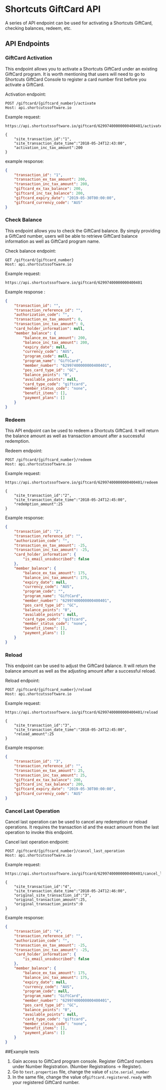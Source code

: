 # Shortcuts GiftCard API

A series of API endpoint can be used for activating a Shortcuts GiftCard, 
checking balances, redeem, etc.

## API Endpoints

### GiftCard Activation
This endpoint allows you to activate a Shortcuts GiftCard under an existing GiftCard program. 
It is worth mentioning that users will need to go to Shortcuts GiftCard Console to register a 
card number first before you activate a GiftCard.

Activation endpoint:
```http request, json
POST /giftcard/{giftcard_number}/activate
Host: api.shortcutssoftware.io
```

Example request:
```http request, json
https://api.shortcutssoftware.io/giftcard/62997400000000400401/activate

{
    "site_transaction_id":"1",
    "site_transaction_date_time":"2018-05-24T12:43:00",
    "activation_inc_tax_amount":200
}
```

example response:
```json
{
    "transaction_id": "1",
    "transaction_ex_tax_amount": 200,
    "transaction_inc_tax_amount": 200,
    "giftcard_ex_tax_balance": 200,
    "giftcard_inc_tax_balance": 200,
    "giftcard_expiry_date": "2019-05-30T00:00:00",
    "giftcard_currency_code": "AUS"
}
```

### Check Balance
This endpoint allows you to check the GiftCard balance. By simply providing a GiftCard number,
users will be able to retrieve GiftCard balance information as well as GiftCard program 
name.

Check balance endpoint: 
```http request, json
GET /giftcard/{giftcard_number}
Host: api.shortcutssoftware.io
```

Example request:
```http request
https://api.shortcutssoftware.io/giftcard/62997400000000400401
```

Example response : 
```json
{
    "transaction_id": "",
    "transaction_reference_id": "",
    "authorization_code": "",
    "transaction_ex_tax_amount": 0,
    "transaction_inc_tax_amount": 0,
    "card_holder_information": null,
    "member_balance": {
        "balance_ex_tax_amount": 200,
        "balance_inc_tax_amount": 200,
        "expiry_date": null,
        "currency_code": "AUS",
        "program_code": null,
        "program_name": "GiftCard",
        "member_number": "62997400000000400401",
        "pos_card_type_id": "GC",
        "balance_points": "0",
        "available_points": null,
        "card_type_code": "giftcard",
        "member_status_code": "none",
        "benefit_items": [],
        "payment_plans": []
    }
}
```

### Redeem
This API endpoint can be used to redeem a Shortcuts GiftCard. It will return 
the balance amount as well as transaction amount after a successful redemption.

Redeem endpoint:
```http request
POST /giftcard/{giftcard_number}/redeem
Host: api.shortcutssoftware.io
```

Example request:
```http request
https://api.shortcutssoftware.io/giftcard/62997400000000400401/redeem

{
    "site_transaction_id":"2",
    "site_transaction_date_time":"2018-05-24T12:45:00",
    "redemption_amount":25
}
```

Example response:
```json
{
    "transaction_id": "2",
    "transaction_reference_id": "",
    "authorization_code": "",
    "transaction_ex_tax_amount": -25,
    "transaction_inc_tax_amount": -25,
    "card_holder_information": {
        "is_email_unsubscribed": false
    },
    "member_balance": {
        "balance_ex_tax_amount": 175,
        "balance_inc_tax_amount": 175,
        "expiry_date": null,
        "currency_code": "AUS",
        "program_code": "",
        "program_name": "GiftCard",
        "member_number": "62997400000000400401",
        "pos_card_type_id": "GC",
        "balance_points": "0",
        "available_points": null,
        "card_type_code": "giftcard",
        "member_status_code": "none",
        "benefit_items": [],
        "payment_plans": []
    }
}
```

### Reload
This endpoint can be used to adjust the GiftCard balance. It will return the balance amount 
as well as the adjusting amount after a successful reload. 

Reload endpoint:
```http request
POST /giftcard/{giftcard_number}/reload
Host: api.shortcutssoftware.io
```

Example request:
```http request
https://api.shortcutssoftware.io/giftcard/62997400000000400401/reload

{
    "site_transaction_id":"3",
    "site_transaction_date_time":"2018-05-24T12:45:00",
    "reload_amount":25
}
```

Example response:
```json
{
    "transaction_id": "3",
    "transaction_reference_id": "",
    "transaction_ex_tax_amount": 25,
    "transaction_inc_tax_amount": 25,
    "giftcard_ex_tax_balance": 200,
    "giftcard_inc_tax_balance": 200,
    "giftcard_expiry_date": "2019-05-30T00:00:00",
    "giftcard_currency_code": "AUS"
}
```

### Cancel Last Operation
Cancel last operation can be used to cancel any redemption or reload operations. It requires the
transaction id and the exact amount from the last operation to invoke this endpoint. 

Cancel last operation endpoint:
```http request
POST /giftcard/{giftcard_number}/cancel_last_operation
Host: api.shortcutssoftware.io
```

Example request:
```http request
https://api.shortcutssoftware.io/giftcard/62997400000000400401/cancel_last_operation

{
    "site_transaction_id":"4",
    "site_transaction_date_time":"2018-05-24T12:46:00",
    "original_site_transaction_id":"3",
    "original_transaction_amount":25,
    "original_transaction_points":0
}
```

Example response:
```json
{
    "transaction_id": "4",
    "transaction_reference_id": "",
    "authorization_code": "",
    "transaction_ex_tax_amount": -25,
    "transaction_inc_tax_amount": -25,
    "card_holder_information": {
        "is_email_unsubscribed": false
    },
    "member_balance": {
        "balance_ex_tax_amount": 175,
        "balance_inc_tax_amount": 175,
        "expiry_date": null,
        "currency_code": "AUS",
        "program_code": null,
        "program_name": "GiftCard",
        "member_number": "62997400000000400401",
        "pos_card_type_id": "GC",
        "balance_points": "0",
        "available_points": null,
        "card_type_code": "giftcard",
        "member_status_code": "none",
        "benefit_items": [],
        "payment_plans": []
    }
}
```

##Example tests
1. Gain access to GiftCard program console. Register GiftCard numbers 
under Number Registration. (Number Registrations -> Register).
2. Go to ```test.properties``` file, change the value of ```site.serial_number``` 
3. In the same file, change the value of```giftcard.registered.ready```
with your registered GiftCard number.
